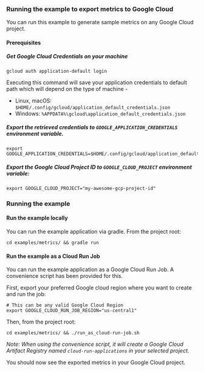 ### Running the example to export metrics to Google Cloud

You can run this example to generate sample metrics on any Google Cloud project.

#### Prerequisites

##### Get Google Cloud Credentials on your machine

```shell
gcloud auth application-default login
```
Executing this command will save your application credentials to default path which will depend on the type of machine -
- Linux, macOS: `$HOME/.config/gcloud/application_default_credentials.json`
- Windows: `%APPDATA%\gcloud\application_default_credentials.json`

##### Export the retrieved credentials to `GOOGLE_APPLICATION_CREDENTIALS` environment variable.

```shell
export GOOGLE_APPLICATION_CREDENTIALS=$HOME/.config/gcloud/application_default_credentials.json
```

##### Export the Google Cloud Project ID to `GOOGLE_CLOUD_PROJECT` environment variable:

```shell
export GOOGLE_CLOUD_PROJECT="my-awesome-gcp-project-id"
```

### Running the example

#### Run the example locally

You can run the example application via gradle. From the project root:

```shell
cd examples/metrics/ && gradle run 
```

#### Run the example as a Cloud Run Job

You can run the example application as a Google Cloud Run Job. A convenience script has been provided for this.

First, export your preferred Google cloud region where you want to create and run the job:

```shell
# This can be any valid Google Cloud Region
export GOOGLE_CLOUD_RUN_JOB_REGION="us-central1"
```

Then, from the project root:

```shell
cd examples/metrics/ && ./run_as_cloud-run-job.sh
```

*Note: When using the convenience script, it will create a Google Cloud Artifact Registry named `cloud-run-applications` in your
selected project.*

You should now see the exported metrics in your Google Cloud project.
